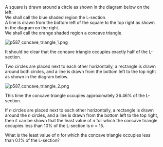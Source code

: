 <p>
A square is drawn around a circle as shown in the diagram below on the left.<br />
We shall call the blue shaded region the L-section.<br />
A line is drawn from the bottom left of the square to the top right as shown in the diagram on the right.<br />
We shall call the orange shaded region a concave triangle.
</p>
<div class="center">
<img src="project/images/p587_concave_triangle_1.png" class="dark_img" alt="p587_concave_triangle_1.png" />
</div>
<p>
It should be clear that the concave triangle occupies exactly half of the L-section.
</p>
<p>

Two circles are placed next to each other horizontally, a rectangle is drawn around both circles, and a line is drawn from the bottom left to the top right as shown in the diagram below.
</p>
<div class="center">
<img src="project/images/p587_concave_triangle_2.png" class="dark_img" alt="p587_concave_triangle_2.png" />
</div>
<p>
This time the concave triangle occupies approximately 36.46% of the L-section.
</p>
<p>
If <var>n</var> circles are placed next to each other horizontally, a rectangle is drawn around the <var>n</var> circles, and a line is drawn from the bottom left to the top right, then it can be shown that the least value of <var>n</var> for which the concave triangle occupies less than 10% of the L-section is <var>n</var> = 15.
</p>
<p>
What is the least value of <var>n</var> for which the concave triangle occupies less than 0.1% of the L-section?
</p>

